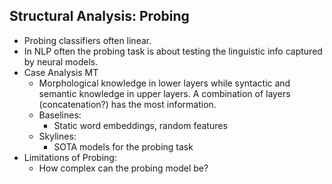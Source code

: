 ## Structural Analysis: Probing
* Probing classifiers often linear.
* In NLP often the probing task is about testing the linguistic info captured by neural models.
* Case Analysis MT
    * Morphological knowledge in lower layers while syntactic and semantic knowledge in upper layers. A combination of layers (concatenation?) has the most information.
    * Baselines:
        * Static word embeddings, random features
    * Skylines:
        * SOTA models for the probing task
* Limitations of Probing:
    * How complex can the probing model be?

